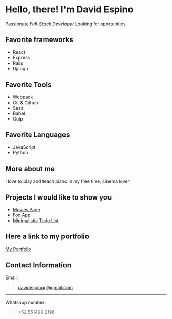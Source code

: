 # Hello, there! I'm David Espino 
Passionate *Full-Stack Developer* Looking for oportunities

## Favorite frameworks

- React
- Express
- Rails
- Django

## Favorite Tools

- Webpack
- Git & Github
- Sass
- Babel
- Gulp 

## Favorite Languages 

- JavaScript
- Python 

## More about me 

I love to play and teach piano in my free time, cinema lover. 

## Projects I would like to show you

- [Movies Page](https://davidespinog.github.io/platzi_movies_react/)
- [Fox App](https://davidespinog.github.io/zorritosApp/)
- [Minimalistic Todo List](https://davidespinog.github.io/ToDoList_microverse/)

## Here a link to my portfolio

[My Portfolio](https://davidespinog.github.io/portfolio/)

## Contact Information 

Email: 
> davidespinog@gmail.com
---
Whatsapp number: 
> +52 551498 2196 

